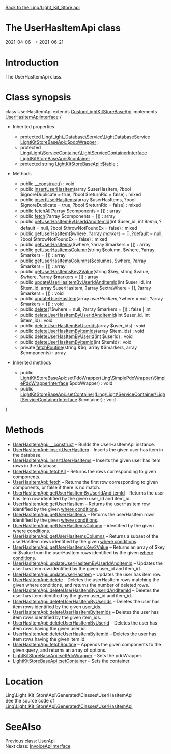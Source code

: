 [Back to the Ling/Light_Kit_Store api](https://github.com/lingtalfi/Light_Kit_Store/blob/master/doc/api/Ling/Light_Kit_Store.md)



The UserHasItemApi class
================
2021-04-06 --> 2021-06-21






Introduction
============

The UserHasItemApi class.



Class synopsis
==============


class <span class="pl-k">UserHasItemApi</span> extends [CustomLightKitStoreBaseApi](https://github.com/lingtalfi/Light_Kit_Store/blob/master/doc/api/Ling/Light_Kit_Store/Api/Custom/Classes/CustomLightKitStoreBaseApi.md) implements [UserHasItemApiInterface](https://github.com/lingtalfi/Light_Kit_Store/blob/master/doc/api/Ling/Light_Kit_Store/Api/Generated/Interfaces/UserHasItemApiInterface.md) {

- Inherited properties
    - protected [Ling\Light_Database\Service\LightDatabaseService](https://github.com/lingtalfi/Light_Database/blob/master/doc/api/Ling/Light_Database/Service/LightDatabaseService.md) [LightKitStoreBaseApi::$pdoWrapper](#property-pdoWrapper) ;
    - protected [Ling\Light\ServiceContainer\LightServiceContainerInterface](https://github.com/lingtalfi/Light/blob/master/doc/api/Ling/Light/ServiceContainer/LightServiceContainerInterface.md) [LightKitStoreBaseApi::$container](#property-container) ;
    - protected string [LightKitStoreBaseApi::$table](#property-table) ;

- Methods
    - public [__construct](https://github.com/lingtalfi/Light_Kit_Store/blob/master/doc/api/Ling/Light_Kit_Store/Api/Generated/Classes/UserHasItemApi/__construct.md)() : void
    - public [insertUserHasItem](https://github.com/lingtalfi/Light_Kit_Store/blob/master/doc/api/Ling/Light_Kit_Store/Api/Generated/Classes/UserHasItemApi/insertUserHasItem.md)(array $userHasItem, ?bool $ignoreDuplicate = true, ?bool $returnRic = false) : mixed
    - public [insertUserHasItems](https://github.com/lingtalfi/Light_Kit_Store/blob/master/doc/api/Ling/Light_Kit_Store/Api/Generated/Classes/UserHasItemApi/insertUserHasItems.md)(array $userHasItems, ?bool $ignoreDuplicate = true, ?bool $returnRic = false) : mixed
    - public [fetchAll](https://github.com/lingtalfi/Light_Kit_Store/blob/master/doc/api/Ling/Light_Kit_Store/Api/Generated/Classes/UserHasItemApi/fetchAll.md)(?array $components = []) : array
    - public [fetch](https://github.com/lingtalfi/Light_Kit_Store/blob/master/doc/api/Ling/Light_Kit_Store/Api/Generated/Classes/UserHasItemApi/fetch.md)(?array $components = []) : array
    - public [getUserHasItemByUserIdAndItemId](https://github.com/lingtalfi/Light_Kit_Store/blob/master/doc/api/Ling/Light_Kit_Store/Api/Generated/Classes/UserHasItemApi/getUserHasItemByUserIdAndItemId.md)(int $user_id, int $item_id, ?$default = null, ?bool $throwNotFoundEx = false) : mixed
    - public [getUserHasItem](https://github.com/lingtalfi/Light_Kit_Store/blob/master/doc/api/Ling/Light_Kit_Store/Api/Generated/Classes/UserHasItemApi/getUserHasItem.md)($where, ?array $markers = [], ?$default = null, ?bool $throwNotFoundEx = false) : mixed
    - public [getUserHasItems](https://github.com/lingtalfi/Light_Kit_Store/blob/master/doc/api/Ling/Light_Kit_Store/Api/Generated/Classes/UserHasItemApi/getUserHasItems.md)($where, ?array $markers = []) : array
    - public [getUserHasItemsColumn](https://github.com/lingtalfi/Light_Kit_Store/blob/master/doc/api/Ling/Light_Kit_Store/Api/Generated/Classes/UserHasItemApi/getUserHasItemsColumn.md)(string $column, $where, ?array $markers = []) : array
    - public [getUserHasItemsColumns](https://github.com/lingtalfi/Light_Kit_Store/blob/master/doc/api/Ling/Light_Kit_Store/Api/Generated/Classes/UserHasItemApi/getUserHasItemsColumns.md)($columns, $where, ?array $markers = []) : array
    - public [getUserHasItemsKey2Value](https://github.com/lingtalfi/Light_Kit_Store/blob/master/doc/api/Ling/Light_Kit_Store/Api/Generated/Classes/UserHasItemApi/getUserHasItemsKey2Value.md)(string $key, string $value, $where, ?array $markers = []) : array
    - public [updateUserHasItemByUserIdAndItemId](https://github.com/lingtalfi/Light_Kit_Store/blob/master/doc/api/Ling/Light_Kit_Store/Api/Generated/Classes/UserHasItemApi/updateUserHasItemByUserIdAndItemId.md)(int $user_id, int $item_id, array $userHasItem, ?array $extraWhere = [], ?array $markers = []) : void
    - public [updateUserHasItem](https://github.com/lingtalfi/Light_Kit_Store/blob/master/doc/api/Ling/Light_Kit_Store/Api/Generated/Classes/UserHasItemApi/updateUserHasItem.md)(array $userHasItem, ?$where = null, ?array $markers = []) : void
    - public [delete](https://github.com/lingtalfi/Light_Kit_Store/blob/master/doc/api/Ling/Light_Kit_Store/Api/Generated/Classes/UserHasItemApi/delete.md)(?$where = null, ?array $markers = []) : false | int
    - public [deleteUserHasItemByUserIdAndItemId](https://github.com/lingtalfi/Light_Kit_Store/blob/master/doc/api/Ling/Light_Kit_Store/Api/Generated/Classes/UserHasItemApi/deleteUserHasItemByUserIdAndItemId.md)(int $user_id, int $item_id) : void
    - public [deleteUserHasItemByUserIds](https://github.com/lingtalfi/Light_Kit_Store/blob/master/doc/api/Ling/Light_Kit_Store/Api/Generated/Classes/UserHasItemApi/deleteUserHasItemByUserIds.md)(array $user_ids) : void
    - public [deleteUserHasItemByItemIds](https://github.com/lingtalfi/Light_Kit_Store/blob/master/doc/api/Ling/Light_Kit_Store/Api/Generated/Classes/UserHasItemApi/deleteUserHasItemByItemIds.md)(array $item_ids) : void
    - public [deleteUserHasItemByUserId](https://github.com/lingtalfi/Light_Kit_Store/blob/master/doc/api/Ling/Light_Kit_Store/Api/Generated/Classes/UserHasItemApi/deleteUserHasItemByUserId.md)(int $userId) : void
    - public [deleteUserHasItemByItemId](https://github.com/lingtalfi/Light_Kit_Store/blob/master/doc/api/Ling/Light_Kit_Store/Api/Generated/Classes/UserHasItemApi/deleteUserHasItemByItemId.md)(int $itemId) : void
    - private [fetchRoutine](https://github.com/lingtalfi/Light_Kit_Store/blob/master/doc/api/Ling/Light_Kit_Store/Api/Generated/Classes/UserHasItemApi/fetchRoutine.md)(string &$q, array &$markers, array $components) : array

- Inherited methods
    - public [LightKitStoreBaseApi::setPdoWrapper](https://github.com/lingtalfi/Light_Kit_Store/blob/master/doc/api/Ling/Light_Kit_Store/Api/Generated/Classes/LightKitStoreBaseApi/setPdoWrapper.md)([Ling\SimplePdoWrapper\SimplePdoWrapperInterface](https://github.com/lingtalfi/SimplePdoWrapper/blob/master/doc/api/Ling/SimplePdoWrapper/SimplePdoWrapperInterface.md) $pdoWrapper) : void
    - public [LightKitStoreBaseApi::setContainer](https://github.com/lingtalfi/Light_Kit_Store/blob/master/doc/api/Ling/Light_Kit_Store/Api/Generated/Classes/LightKitStoreBaseApi/setContainer.md)([Ling\Light\ServiceContainer\LightServiceContainerInterface](https://github.com/lingtalfi/Light/blob/master/doc/api/Ling/Light/ServiceContainer/LightServiceContainerInterface.md) $container) : void

}






Methods
==============

- [UserHasItemApi::__construct](https://github.com/lingtalfi/Light_Kit_Store/blob/master/doc/api/Ling/Light_Kit_Store/Api/Generated/Classes/UserHasItemApi/__construct.md) &ndash; Builds the UserHasItemApi instance.
- [UserHasItemApi::insertUserHasItem](https://github.com/lingtalfi/Light_Kit_Store/blob/master/doc/api/Ling/Light_Kit_Store/Api/Generated/Classes/UserHasItemApi/insertUserHasItem.md) &ndash; Inserts the given user has item in the database.
- [UserHasItemApi::insertUserHasItems](https://github.com/lingtalfi/Light_Kit_Store/blob/master/doc/api/Ling/Light_Kit_Store/Api/Generated/Classes/UserHasItemApi/insertUserHasItems.md) &ndash; Inserts the given user has item rows in the database.
- [UserHasItemApi::fetchAll](https://github.com/lingtalfi/Light_Kit_Store/blob/master/doc/api/Ling/Light_Kit_Store/Api/Generated/Classes/UserHasItemApi/fetchAll.md) &ndash; Returns the rows corresponding to given components.
- [UserHasItemApi::fetch](https://github.com/lingtalfi/Light_Kit_Store/blob/master/doc/api/Ling/Light_Kit_Store/Api/Generated/Classes/UserHasItemApi/fetch.md) &ndash; Returns the first row corresponding to given components, or false if there is no match.
- [UserHasItemApi::getUserHasItemByUserIdAndItemId](https://github.com/lingtalfi/Light_Kit_Store/blob/master/doc/api/Ling/Light_Kit_Store/Api/Generated/Classes/UserHasItemApi/getUserHasItemByUserIdAndItemId.md) &ndash; Returns the user has item row identified by the given user_id and item_id.
- [UserHasItemApi::getUserHasItem](https://github.com/lingtalfi/Light_Kit_Store/blob/master/doc/api/Ling/Light_Kit_Store/Api/Generated/Classes/UserHasItemApi/getUserHasItem.md) &ndash; Returns the userHasItem row identified by the given [where conditions](https://github.com/lingtalfi/SimplePdoWrapper#the-where-conditions).
- [UserHasItemApi::getUserHasItems](https://github.com/lingtalfi/Light_Kit_Store/blob/master/doc/api/Ling/Light_Kit_Store/Api/Generated/Classes/UserHasItemApi/getUserHasItems.md) &ndash; Returns the userHasItem rows identified by the given [where conditions](https://github.com/lingtalfi/SimplePdoWrapper#the-where-conditions).
- [UserHasItemApi::getUserHasItemsColumn](https://github.com/lingtalfi/Light_Kit_Store/blob/master/doc/api/Ling/Light_Kit_Store/Api/Generated/Classes/UserHasItemApi/getUserHasItemsColumn.md) &ndash; identified by the given [where conditions](https://github.com/lingtalfi/SimplePdoWrapper#the-where-conditions).
- [UserHasItemApi::getUserHasItemsColumns](https://github.com/lingtalfi/Light_Kit_Store/blob/master/doc/api/Ling/Light_Kit_Store/Api/Generated/Classes/UserHasItemApi/getUserHasItemsColumns.md) &ndash; Returns a subset of the userHasItem rows identified by the given [where conditions](https://github.com/lingtalfi/SimplePdoWrapper#the-where-conditions).
- [UserHasItemApi::getUserHasItemsKey2Value](https://github.com/lingtalfi/Light_Kit_Store/blob/master/doc/api/Ling/Light_Kit_Store/Api/Generated/Classes/UserHasItemApi/getUserHasItemsKey2Value.md) &ndash; Returns an array of $key => $value from the userHasItem rows identified by the given [where conditions](https://github.com/lingtalfi/SimplePdoWrapper#the-where-conditions).
- [UserHasItemApi::updateUserHasItemByUserIdAndItemId](https://github.com/lingtalfi/Light_Kit_Store/blob/master/doc/api/Ling/Light_Kit_Store/Api/Generated/Classes/UserHasItemApi/updateUserHasItemByUserIdAndItemId.md) &ndash; Updates the user has item row identified by the given user_id and item_id.
- [UserHasItemApi::updateUserHasItem](https://github.com/lingtalfi/Light_Kit_Store/blob/master/doc/api/Ling/Light_Kit_Store/Api/Generated/Classes/UserHasItemApi/updateUserHasItem.md) &ndash; Updates the user has item row.
- [UserHasItemApi::delete](https://github.com/lingtalfi/Light_Kit_Store/blob/master/doc/api/Ling/Light_Kit_Store/Api/Generated/Classes/UserHasItemApi/delete.md) &ndash; Deletes the userHasItem rows matching the given where conditions, and returns the number of deleted rows.
- [UserHasItemApi::deleteUserHasItemByUserIdAndItemId](https://github.com/lingtalfi/Light_Kit_Store/blob/master/doc/api/Ling/Light_Kit_Store/Api/Generated/Classes/UserHasItemApi/deleteUserHasItemByUserIdAndItemId.md) &ndash; Deletes the user has item identified by the given user_id and item_id.
- [UserHasItemApi::deleteUserHasItemByUserIds](https://github.com/lingtalfi/Light_Kit_Store/blob/master/doc/api/Ling/Light_Kit_Store/Api/Generated/Classes/UserHasItemApi/deleteUserHasItemByUserIds.md) &ndash; Deletes the user has item rows identified by the given user_ids.
- [UserHasItemApi::deleteUserHasItemByItemIds](https://github.com/lingtalfi/Light_Kit_Store/blob/master/doc/api/Ling/Light_Kit_Store/Api/Generated/Classes/UserHasItemApi/deleteUserHasItemByItemIds.md) &ndash; Deletes the user has item rows identified by the given item_ids.
- [UserHasItemApi::deleteUserHasItemByUserId](https://github.com/lingtalfi/Light_Kit_Store/blob/master/doc/api/Ling/Light_Kit_Store/Api/Generated/Classes/UserHasItemApi/deleteUserHasItemByUserId.md) &ndash; Deletes the user has item rows having the given user id.
- [UserHasItemApi::deleteUserHasItemByItemId](https://github.com/lingtalfi/Light_Kit_Store/blob/master/doc/api/Ling/Light_Kit_Store/Api/Generated/Classes/UserHasItemApi/deleteUserHasItemByItemId.md) &ndash; Deletes the user has item rows having the given item id.
- [UserHasItemApi::fetchRoutine](https://github.com/lingtalfi/Light_Kit_Store/blob/master/doc/api/Ling/Light_Kit_Store/Api/Generated/Classes/UserHasItemApi/fetchRoutine.md) &ndash; Appends the given components to the given query, and returns an array of options.
- [LightKitStoreBaseApi::setPdoWrapper](https://github.com/lingtalfi/Light_Kit_Store/blob/master/doc/api/Ling/Light_Kit_Store/Api/Generated/Classes/LightKitStoreBaseApi/setPdoWrapper.md) &ndash; Sets the pdoWrapper.
- [LightKitStoreBaseApi::setContainer](https://github.com/lingtalfi/Light_Kit_Store/blob/master/doc/api/Ling/Light_Kit_Store/Api/Generated/Classes/LightKitStoreBaseApi/setContainer.md) &ndash; Sets the container.





Location
=============
Ling\Light_Kit_Store\Api\Generated\Classes\UserHasItemApi<br>
See the source code of [Ling\Light_Kit_Store\Api\Generated\Classes\UserHasItemApi](https://github.com/lingtalfi/Light_Kit_Store/blob/master/Api/Generated/Classes/UserHasItemApi.php)



SeeAlso
==============
Previous class: [UserApi](https://github.com/lingtalfi/Light_Kit_Store/blob/master/doc/api/Ling/Light_Kit_Store/Api/Generated/Classes/UserApi.md)<br>Next class: [InvoiceApiInterface](https://github.com/lingtalfi/Light_Kit_Store/blob/master/doc/api/Ling/Light_Kit_Store/Api/Generated/Interfaces/InvoiceApiInterface.md)<br>
